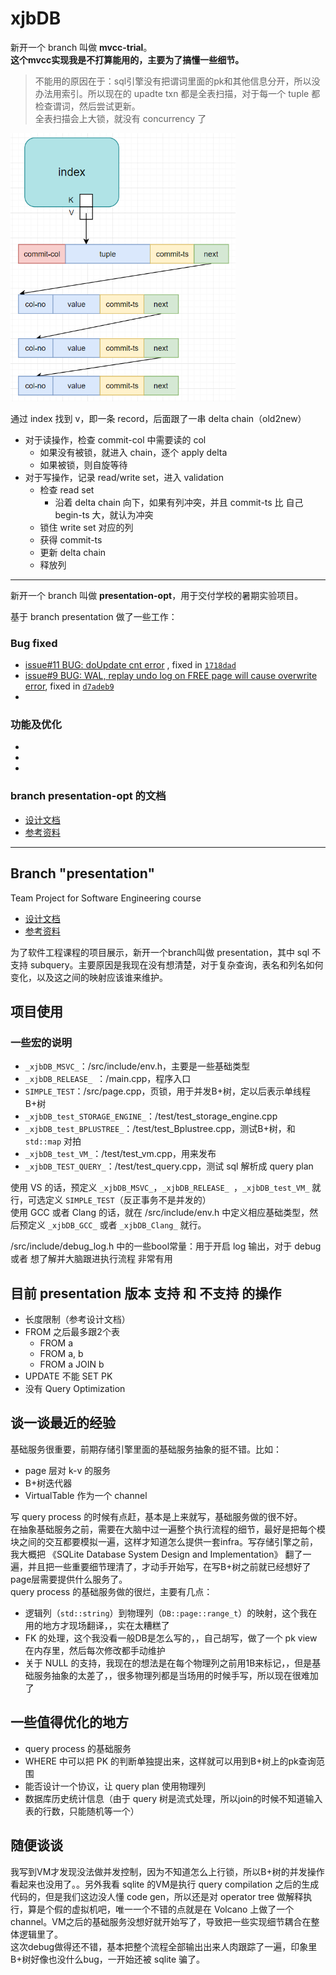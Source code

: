 # xjbDB

新开一个 branch 叫做 **mvcc-trial**。   
**这个mvcc实现我是不打算能用的，主要为了搞懂一些细节。**

> 不能用的原因在于：sql引擎没有把谓词里面的pk和其他信息分开，所以没办法用索引。所以现在的 upadte txn 都是全表扫描，对于每一个 tuple 都检查谓词，然后尝试更新。   
> 全表扫描会上大锁，就没有 concurrency 了

<img src="doc/assets/mvcc.png" width="360"/>

通过 index 找到 v，即一条 record，后面跟了一串 delta chain（old2new）

- 对于读操作，检查 commit-col 中需要读的 col
  - 如果没有被锁，就进入 chain，逐个 apply delta
  - 如果被锁，则自旋等待
- 对于写操作，记录 read/write set，进入 validation
  - 检查 read set
      - 沿着 delta chain 向下，如果有列冲突，并且 commit-ts 比 自己begin-ts 大，就认为冲突
  - 锁住 write set 对应的列
  - 获得 commit-ts
  - 更新 delta chain
  - 释放列


-----

新开一个 branch 叫做 **presentation-opt**，用于交付学校的暑期实验项目。

基于 branch presentation 做了一些工作：

### Bug fixed

- [issue#11 BUG: doUpdate cnt error](https://github.com/rsy56640/xjbDB/issues/11) , fixed in [`1718dad`](https://github.com/rsy56640/xjbDB/commit/1718dad576cb9669e9b764046e91b0579452b75f)
- [issue#9 BUG: WAL, replay undo log on FREE page will cause overwrite error](https://github.com/rsy56640/xjbDB/issues/9), fixed in [`d7adeb9`](https://github.com/rsy56640/xjbDB/commit/d7adeb92441d8da8231b331d489200e2439d5c4e)
- []()

### 功能及优化

- []()
- []()
- []()

### branch presentation-opt 的文档

- [设计文档](https://github.com/rsy56640/xjbDB/tree/presentation-opt/doc)
- [参考资料](https://github.com/rsy56640/xjbDB/tree/presentation-opt/reference)


-----

## Branch "presentation"

Team Project for Software Engineering course

- [设计文档](https://github.com/rsy56640/xjbDB/tree/presentation/doc)
- [参考资料](https://github.com/rsy56640/xjbDB/tree/presentation/reference)

为了软件工程课程的项目展示，新开一个branch叫做 presentation，其中 sql 不支持 subquery。主要原因是我现在没有想清楚，对于复杂查询，表名和列名如何变化，以及这之间的映射应该谁来维护。


## 项目使用

### 一些宏的说明
- `_xjbDB_MSVC_`：/src/include/env.h，主要是一些基础类型
- `_xjbDB_RELEASE_ `：/main.cpp，程序入口
- `SIMPLE_TEST`：/src/page.cpp，页锁，用于并发B+树，定以后表示单线程B+树
- `_xjbDB_test_STORAGE_ENGINE_`：/test/test_storage_engine.cpp
- `_xjbDB_test_BPLUSTREE_`：/test/test_Bplustree.cpp，测试B+树，和 `std::map` 对拍
- `_xjbDB_test_VM_`：/test/test_vm.cpp，用来发布
- `_xjbDB_TEST_QUERY_`：/test/test_query.cpp，测试 sql 解析成 query plan

使用 VS 的话，预定义 `_xjbDB_MSVC_`，`_xjbDB_RELEASE_ `，`_xjbDB_test_VM_` 就行，可选定义 `SIMPLE_TEST`（反正事务不是并发的）   
使用 GCC 或者 Clang 的话，就在 /src/include/env.h 中定义相应基础类型，然后预定义 `_xjbDB_GCC_` 或者 `_xjbDB_Clang_` 就行。

/src/include/debug_log.h 中的一些bool常量：用于开启 log 输出，对于 debug 或者 想了解并大脑跟进执行流程 非常有用


## 目前 presentation 版本 支持 和 不支持 的操作

- 长度限制（参考设计文档）
- FROM 之后最多跟2个表
  - FROM a
  - FROM a, b
  - FROM a JOIN b
- UPDATE 不能 SET PK
- 没有 Query Optimization


## 谈一谈最近的经验
基础服务很重要，前期存储引擎里面的基础服务抽象的挺不错。比如：

- page 层对 k-v 的服务
- B+树迭代器
- VirtualTable 作为一个 channel

写 query process 的时候有点赶，基本是上来就写，基础服务做的很不好。   
在抽象基础服务之前，需要在大脑中过一遍整个执行流程的细节，最好是把每个模块之间的交互都要模拟一遍，这样才知道怎么提供一套infra。写存储引擎之前，我大概把 《SQLite Database System Design and Implementation》 翻了一遍，并且把一些重要细节理清了，才动手开始写，在写B+树之前就已经想好了page层需要提供什么服务了。    
query process 的基础服务做的很烂，主要有几点：

- 逻辑列（`std::string`）到物理列（`DB::page::range_t`）的映射，这个我在用的地方才现场翻译，，实在太糟糕了
- FK 的处理，这个我没看一般DB是怎么写的，，自己胡写，做了一个 pk view 在内存里，然后每次修改都手动维护
- 关于 NULL 的支持，我现在的想法是在每个物理列之前用1B来标记，，但是基础服务抽象的太差了，，很多物理列都是当场用的时候手写，所以现在很难加了

## 一些值得优化的地方

- query process 的基础服务
- WHERE 中可以把 PK 的判断单独提出来，这样就可以用到B+树上的pk查询范围
- 能否设计一个协议，让 query plan 使用物理列
- 数据库历史统计信息（由于 query 树是流式处理，所以join的时候不知道输入表的行数，只能随机等一个）

## 随便谈谈

我写到VM才发现没法做并发控制，因为不知道怎么上行锁，所以B+树的并发操作看起来也没用了。。另外我看 sqlite 的VM是执行 query compilation 之后的生成代码的，但是我们这边没人懂 code gen，所以还是对 operator tree 做解释执行，算是个假的虚拟机吧，唯一一个不错的点就是在 Volcano 上做了一个 channel。VM之后的基础服务没想好就开始写了，导致把一些实现细节耦合在整体逻辑里了。   
这次debug做得还不错，基本把整个流程全部输出出来人肉跟踪了一遍，印象里B+树好像也没什么bug，一开始还被 sqlite 骗了。
